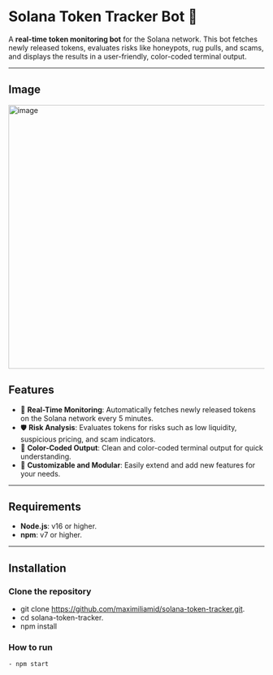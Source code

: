 # **Solana Token Tracker Bot** 🌟

A **real-time token monitoring bot** for the Solana network. This bot fetches newly released tokens, evaluates risks like honeypots, rug pulls, and scams, and displays the results in a user-friendly, color-coded terminal output.

---
## Image
<img width="519" alt="image" src="https://github.com/user-attachments/assets/208a5ab2-8781-4d33-a0c2-a7cce4a765e4">

## **Features**
- 🚀 **Real-Time Monitoring**: Automatically fetches newly released tokens on the Solana network every 5 minutes.
- 🛡️ **Risk Analysis**: Evaluates tokens for risks such as low liquidity, suspicious pricing, and scam indicators.
- 🎨 **Color-Coded Output**: Clean and color-coded terminal output for quick understanding.
- 🔧 **Customizable and Modular**: Easily extend and add new features for your needs.

---

## **Requirements**
- **Node.js**: v16 or higher.
- **npm**: v7 or higher.

---

## **Installation**
### Clone the repository
- git clone https://github.com/maximiliamid/solana-token-tracker.git.
- cd solana-token-tracker.
- npm install

### How to run
```bash
- npm start
